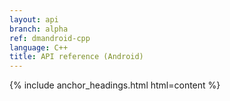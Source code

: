 ```yaml
---
layout: api
branch: alpha
ref: dmandroid-cpp
language: C++
title: API reference (Android)
---
```

{% include anchor_headings.html html=content %}